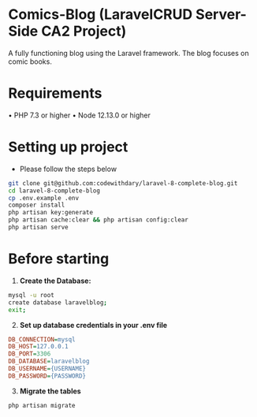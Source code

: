 # Comics-Blog (LaravelCRUD Server-Side CA2 Project)

A fully functioning blog using the Laravel framework. The blog focuses on comic books.

# Requirements
• PHP 7.3 or higher
• Node 12.13.0 or higher

# Setting up project
- Please follow the steps below
```sh
git clone git@github.com:codewithdary/laravel-8-complete-blog.git
cd laravel-8-complete-blog
cp .env.example .env
composer install
php artisan key:generate
php artisan cache:clear && php artisan config:clear
php artisan serve
```

# Before starting
1. **Create the Database:**
```sh
mysql -u root
create database laravelblog;
exit;
```

2. **Set up database credentials in your .env file**
```ini
DB_CONNECTION=mysql
DB_HOST=127.0.0.1
DB_PORT=3306
DB_DATABASE=laravelblog
DB_USERNAME={USERNAME}
DB_PASSWORD={PASSWORD}
```

3. **Migrate the tables**

```sh
php artisan migrate
```

